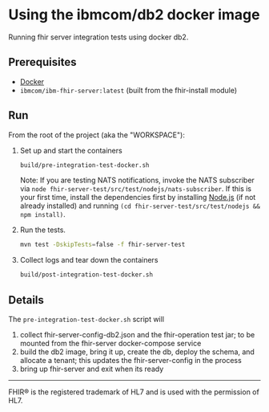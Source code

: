# Using the ibmcom/db2 docker image

Running fhir server integration tests using docker db2.


## Prerequisites

- [Docker](https://www.docker.com)
- `ibmcom/ibm-fhir-server:latest` (built from the fhir-install module)


## Run

From the root of the project (aka the "WORKSPACE"):
1. Set up and start the containers 
    ```sh
    build/pre-integration-test-docker.sh
    ```
    
   Note: If you are testing NATS notifications, invoke the NATS subscriber via `node fhir-server-test/src/test/nodejs/nats-subscriber`.  If this is your first time, install the dependencies first by installing [Node.js](https://nodejs.org/en/download) (if not already installed) and running `(cd fhir-server-test/src/test/nodejs && npm install)`.  
    
2. Run the tests. 
    ```sh
    mvn test -DskipTests=false -f fhir-server-test
    ```
3. Collect logs and tear down the containers
    ```sh
    build/post-integration-test-docker.sh
    ```

## Details

The `pre-integration-test-docker.sh` script will
1. collect fhir-server-config-db2.json and the fhir-operation test jar; to be mounted from the fhir-server docker-compose service
2. build the db2 image, bring it up, create the db, deploy the schema, and allocate a tenant; this updates the fhir-server-config in the process
3. bring up fhir-server and exit when its ready

----

FHIR® is the registered trademark of HL7 and is used with the permission of HL7.
